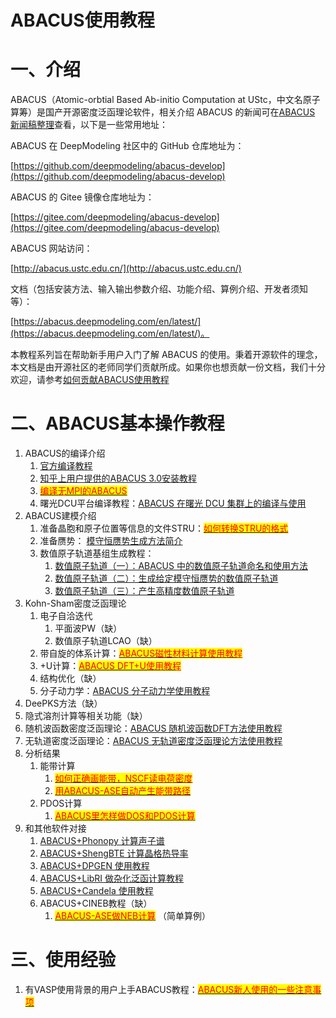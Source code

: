 # ABACUS使用教程

# 一、介绍

ABACUS（Atomic-orbtial Based Ab-initio Computation at UStc，中文名原子算筹）是国产开源密度泛函理论软件，相关介绍 ABACUS 的新闻可在[ABACUS 新闻稿整理](abacus-news.md)查看，以下是一些常用地址：

ABACUS 在 DeepModeling 社区中的 GitHub 仓库地址为：

[https://github.com/deepmodeling/abacus-develop](https://github.com/deepmodeling/abacus-develop)

ABACUS 的 Gitee 镜像仓库地址为：

[https://gitee.com/deepmodeling/abacus-develop](https://gitee.com/deepmodeling/abacus-develop)

ABACUS 网站访问：

[http://abacus.ustc.edu.cn/](http://abacus.ustc.edu.cn/)

文档（包括安装方法、输入输出参数介绍、功能介绍、算例介绍、开发者须知等）：

[https://abacus.deepmodeling.com/en/latest/](https://abacus.deepmodeling.com/en/latest/)。

本教程系列旨在帮助新手用户入门了解 ABACUS 的使用。秉着开源软件的理念，本文档是由开源社区的老师同学们贡献所成。如果你也想贡献一份文档，我们十分欢迎，请参考[如何贡献ABACUS使用教程](abacus-contribute.md)

# 二、ABACUS基本操作教程

1. ABACUS的编译介绍
   1. [官方编译教程](https://abacus.deepmodeling.com/en/latest/quick_start/easy_install.html)
   2. [知乎上用户提供的ABACUS 3.0安装教程](https://zhuanlan.zhihu.com/p/574031713)
   3. [<mark style="color:red;">编译无MPI的ABACUS</mark>](https://xmywuqhxb0.feishu.cn/docx/JCv0dHPP6o69JdxtG33cIcTnnke)<mark style="color:red;"></mark>
   4. 曙光DCU平台编译教程：[ABACUS 在曙光 DCU 集群上的编译与使用](abacus-dcu.md)
2. ABACUS建模介绍
   1. 准备晶胞和原子位置等信息的文件STRU：[<mark style="color:red;">如何转换STRU的格式</mark>](https://xmywuqhxb0.feishu.cn/docx/M6NSdwkMdoQJQlxrcVCczioDnlb)<mark style="color:red;"></mark>
   2. 准备赝势：
   [模守恒赝势生成方法简介](abacus-upf.md)
   3. 数值原子轨道基组生成教程：
      1. [数值原子轨道（一）：ABACUS 中的数值原子轨道命名和使用方法](abacus-nac1.md)
      2. [数值原子轨道（二）：生成给定模守恒赝势的数值原子轨道](abacus-nac2.md)
      3. [数值原子轨道（三）：产生高精度数值原子轨道](abacus-nac3.md)
3. Kohn-Sham密度泛函理论
   1. 电子自洽迭代
      1. 平面波PW（缺）
      2. 数值原子轨道LCAO（缺）
   2. 带自旋的体系计算：[<mark style="color:red;">ABACUS磁性材料计算使用教程</mark>](https://xmywuqhxb0.feishu.cn/docx/E4ZvdMJzGonWJhxanBacS6dWnsP)<mark style="color:red;"></mark>
   3. \+U计算：[<mark style="color:red;">ABACUS DFT+U使用教程</mark>](https://xmywuqhxb0.feishu.cn/docx/SLqAdIXKyojyVBxVvOdc4LKsnub)<mark style="color:red;"></mark>
   4. 结构优化（缺）
   5. 分子动力学：[ABACUS 分子动力学使用教程](abacus-md.md)
4. DeePKS方法（缺）
5. 隐式溶剂计算等相关功能（缺）
6. 随机波函数密度泛函理论：[ABACUS 随机波函数DFT方法使用教程](abacus-sdft.md)
7. 无轨道密度泛函理论：[ABACUS 无轨道密度泛函理论方法使用教程](abacus-ofdft.md)
8. 分析结果
   1. 能带计算
      1. [<mark style="color:red;">如何正确画能带，NSCF读电荷密度</mark>](https://xmywuqhxb0.feishu.cn/docx/K8GRdTst4oXQNoxnQVbcFZTmntb)<mark style="color:red;"></mark>
      2. [<mark style="color:red;">用ABACUS-ASE自动产生能带路径</mark>](https://xmywuqhxb0.feishu.cn/docx/KjzEdIsAfoNvaWxHrXSc2QWgnZX)<mark style="color:red;"></mark>
   2. PDOS计算
      1. [<mark style="color:red;">ABACUS里怎样做DOS和PDOS计算</mark>](https://xmywuqhxb0.feishu.cn/docx/ONSldj82VoNGKSxaoDQcoKBtnGh)<mark style="color:red;"></mark>
9. 和其他软件对接
   1. [ABACUS+Phonopy 计算声子谱](abacus-phonopy.md)
   2. [ABACUS+ShengBTE 计算晶格热导率](abacus-shengbte.md)
   3. [ABACUS+DPGEN 使用教程](abacus-dpgen.md)
   4. [ABACUS+LibRI 做杂化泛函计算教程](abacus-libri.md)
   5. [ABACUS+Candela 使用教程](abacus-candela.md)
   6. ABACUS+CINEB教程（缺）
      1. [<mark style="color:red;">ABACUS-ASE做NEB计算</mark>](https://dptechnology.feishu.cn/wiki/wikcnzar41sN8ZtGLtm3PLnarSc) <mark style="color:red;"></mark> （简单算例）

# 三、使用经验

1. 有VASP使用背景的用户上手ABACUS教程：[<mark style="color:red;">ABACUS新人使用的一些注意事项</mark>](https://xmywuqhxb0.feishu.cn/docx/KN3KdqbX6o9S6xxtbtCcD5YPnue)<mark style="color:red;"></mark>
